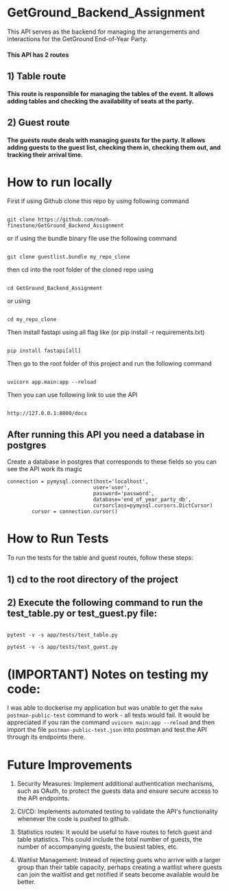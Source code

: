 # GetGround_Backend_Assignment

This API serves as the backend for managing the arrangements and interactions for the GetGround End-of-Year Party.

#### This API  has 2 routes

## 1) Table route

#### This route is responsible for managing the tables of the event. It allows adding tables and checking the availability of seats at the party.

## 2) Guest route

#### The guests route deals with managing guests for the party. It allows adding guests to the guest list, checking them in, checking them out, and tracking their arrival time.

# How to run locally
First if using Github clone this repo by using following command
````

git clone https://github.com/noah-finestone/GetGround_Backend_Assignment

````

or if using the bundle binary file use the following command

```

git clone guestlist.bundle my_repo_clone

```

then cd into the root folder of the cloned repo using
```

cd GetGround_Backend_Assignment

``` 
or using 
```

cd my_repo_clone

```

Then install fastapi using all flag like (or pip install -r requirements.txt)
```

pip install fastapi[all]

````

Then go to the root folder of this project and run the following command
````

uvicorn app.main:app --reload

````

Then you can use following link to use the  API

````

http://127.0.0.1:8000/docs 

````

## After running this API you need a database in postgres 
Create a database in postgres that corresponds to these fields so you can see the API work its magic

````
connection = pymysql.connect(host='localhost',
                            user='user',
                            password='password',
                            database='end_of_year_party_db',
                            cursorclass=pymysql.cursors.DictCursor)
        cursor = connection.cursor()

````

# How to Run Tests

To run the tests for the table and guest routes, follow these steps:
## 1) cd to the root directory of the project

## 2) Execute the following command to run the test_table.py or test_guest.py file:
```

pytest -v -s app/tests/test_table.py

pytest -v -s app/tests/test_guest.py

```

# (IMPORTANT) Notes on testing my code: 

I was able to dockerise my application but was unable to get the `make postman-public-test` command to work - all tests would fail. It would be appreciated if you ran the command `uvicorn main:app --reload` and then import the file `postman-public-test.json` into postman and test the API through its endpoints there. 

# Future Improvements

1) Security Measures: Implement additional authentication mechanisms, such as OAuth, to protect the guests data and ensure secure access to the API endpoints.

2) CI/CD: Implements automated testing to validate the API's functionality whenever the code is pushed to github. 

3) Statistics routes: It would be useful to have routes to fetch guest and table statistics. This could include the total number of guests, the number of accompanying guests, the busiest tables, etc.

4) Waitlist Management: Instead of rejecting guets who arrive with a larger group than their table capacity, perhaps creating a waitlist where guests can join the waitlist and get notified if seats become available would be better.



